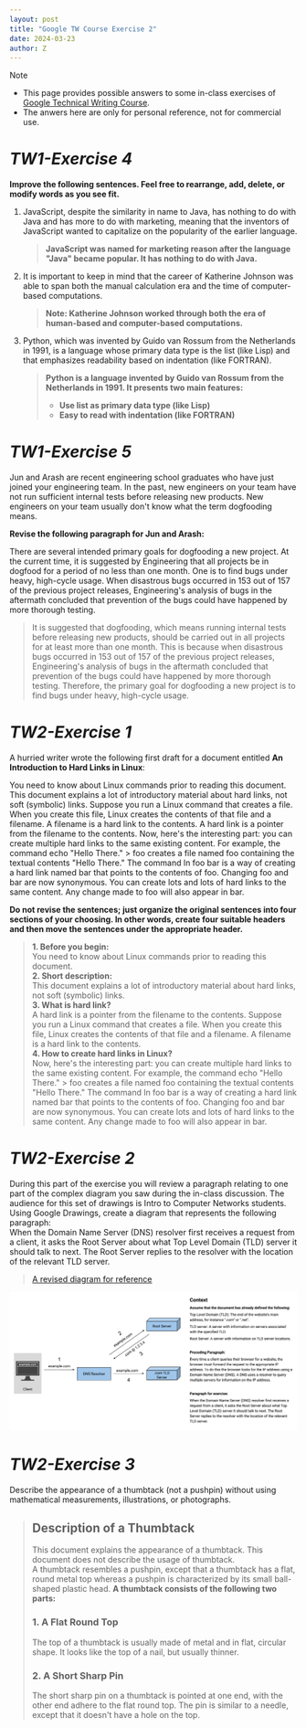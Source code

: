 ```yaml
---
layout: post
title: "Google TW Course Exercise 2"
date: 2024-03-23
author: Z
---
```




> [!NOTE]
> * This page provides possible answers to some in-class exercises of [Google Technical Writing Course].
> * The anwers here are only for personal reference, not for commercial use.



# **_TW1-Exercise 4_**

**Improve the following sentences. Feel free to rearrange, add, delete, or modify words as you see fit.**

1. JavaScript, despite the similarity in name to Java, has nothing to do with Java and has more to do with marketing, meaning that the inventors of JavaScript wanted to capitalize on the popularity of the earlier language.

   > **JavaScript was named for marketing reason after the language "Java" became popular. It has nothing to do with Java.**

2. It is important to keep in mind that the career of Katherine Johnson was able to span both the manual calculation era and the time of computer-based computations.
  
   > **Note: Katherine Johnson worked through both the era of human-based and computer-based computations.**

3. Python, which was invented by Guido van Rossum from the Netherlands in 1991, is a language whose primary data type is the list (like Lisp) and that emphasizes readability based on indentation (like FORTRAN).

   > **Python is a language invented by Guido van Rossum from the Netherlands in 1991. It presents two main features:**
   >  * **Use list as primary data type (like Lisp)**
   >  * **Easy to read with indentation (like FORTRAN)**

#  **_TW1-Exercise 5_** 

Jun and Arash are recent engineering school graduates who have just joined your engineering team. In the past, new engineers on your team have not run sufficient internal tests before releasing new products. New engineers on your team usually don't know what the term dogfooding means.

**Revise the following paragraph for Jun and Arash:**

There are several intended primary goals for dogfooding a new project. At the current time, it is suggested by Engineering that all projects be in dogfood for a period of no less than one month. One is to find bugs under heavy, high-cycle usage. When disastrous bugs occurred in 153 out of 157 of the previous project releases, Engineering's analysis of bugs in the aftermath concluded that prevention of the bugs could have happened by more thorough testing.

>It is suggested that dogfooding, which means running internal tests before releasing new products, should be carried out in all projects for at least more than one month. This is because when disastrous bugs occurred in 153 out of 157 of the previous project releases, Engineering's analysis of bugs in the aftermath concluded that prevention of the bugs could have happened by more thorough testing. Therefore, the primary goal for dogfooding a new project is to find bugs under heavy, high-cycle usage.

# **_TW2-Exercise 1_**

A hurried writer wrote the following first draft for a document entitled **An Introduction to Hard Links in Linux**:

You need to know about Linux commands prior to reading this document. This document explains a lot of introductory material about hard links, not soft (symbolic) links. Suppose you run a Linux command that creates a file. When you create this file, Linux creates the contents of that file and a filename. A filename is a hard link to the contents. A hard link is a pointer from the filename to the contents. Now, here's the interesting part: you can create multiple hard links to the same existing content. For example, the command echo "Hello There." > foo creates a file named foo containing the textual contents "Hello There." The command ln foo bar is a way of creating a hard link named bar that points to the contents of foo. Changing foo and bar are now synonymous. You can create lots and lots of hard links to the same content. Any change made to foo will also appear in bar.
	
**Do not revise the sentences; just organize the original sentences into four sections of your choosing. In other words, create four suitable headers and then move the sentences under the appropriate header.**


>**1. Before you begin:**  
You need to know about Linux commands prior to reading this document.  
>**2. Short description:**  
This document explains a lot of introductory material about hard links, not soft (symbolic) links.  
>**3. What is hard link?**  
A hard link is a pointer from the filename to the contents. Suppose you run a Linux command that creates a file. When you create this file, Linux creates the contents of that file and a filename. A filename is a hard link to the contents.  
>**4. How to create hard links in Linux?**  
Now, here's the interesting part: you can create multiple hard links to the same existing content. For example, the command echo "Hello There." > foo creates a file named foo containing the textual contents "Hello There." The command ln foo bar is a way of creating a hard link named bar that points to the contents of foo. Changing foo and bar are now synonymous. You can create lots and lots of hard links to the same content. Any change made to foo will also appear in bar.  

# **_TW2-Exercise 2_**

During this part of the exercise you will review a paragraph relating to one part of the complex diagram you saw during the in-class discussion. The audience for this set of drawings is Intro to Computer Networks students.  
Using Google Drawings, create a diagram that represents the following paragraph:  
When the Domain Name Server (DNS) resolver first receives a request from a client, it asks the Root Server about what Top Level Domain (TLD) server it should talk to next. The Root Server replies to the resolver with the location of the relevant TLD server.

> [A revised diagram for reference](/images/google_exercise/revised_diagram.jpg)

![revised diagram](/images/google_exercise/revised_diagram.jpg)


# **_TW2-Exercise 3_**

Describe the appearance of a thumbtack (not a pushpin) without using mathematical measurements, illustrations, or photographs.

>## Description of a Thumbtack  
>This document explains the appearance of a thumbtack. This document does not describe the usage of thumbtack.    
>A thumbtack resembles a pushpin, except that a thumbtack has a flat, round metal top whereas a pushpin is characterized by its small ball-shaped plastic head.
>**A thumbtack consists of the following two parts:**  
>### 1. A Flat Round Top  
>The top of a thumbtack is usually made of metal and in flat, circular shape. It looks like the top of a nail, but usually thinner. 
>### 2. A Short Sharp Pin
>The short sharp pin on a thumbtack is pointed at one end, with the other end adhere to the flat round top. The pin is similar to a needle, except that it doesn't have a hole on the top.



[Google Technical Writing Course]:https://developers.google.com/tech-writing/for-instructors



